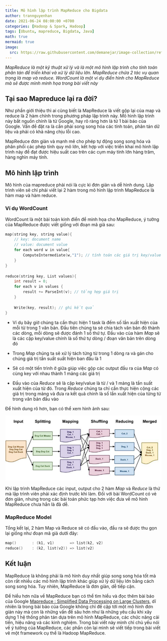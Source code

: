 ```yaml
---
title: Mô hình lập trình MapReduce cho Bigdata 
author: trannguyenhan
date: 2021-06-24 08:00:00 +0700
categories: [Hadoop & Spark, Hadoop]
tags: [Ubuntu, mapreduce, Bigdata, Java]
math: true
mermaid: true
image:
  src: https://raw.githubusercontent.com/demanejar/image-collection/refs/heads/main/HadoopMapReduce/mapredure_banner.jpg
---
```


*MapReduce là một kỹ thuật xử lý và là một mô hình lập trình cho tính toán phân tán để triển khai và xử lý dữ liệu lớn. MapReduce chứa 2 tác vụ quan trọng là map và reduce. WordCount là một ví dụ điển hình cho MapReduce mà sẽ được mình minh họa trong bài viết này*

## Tại sao Mapreduce lại ra đời?

Như phần giới thiệu thì ai cũng biết là MapReduce là viết gộp lại của map và reduce là 2 hàm chính trong phương pháp lập trình này. Mô hình lập trình này bắt nguồn chính là từ Google, hay rõ ràng hơn là từ 1 bài báo của Google. Vấn đề đặt ra là cần phải song song hóa các tính toán, phân tán dữ liệu và phải có khả năng chịu lỗi cao. 

MapReduce đơn giản và mạnh mẽ cho phép tự động song song hóa và phân phối các phép tính quy mô lớn, kết hợp với việc triển khai mô hình lập trình này để đạt được hiệu suất cao trên các cụm máy tính lớn hàng trăm, hàng nghìn máy tính.

## Mô hình lập trình 

Mô hình của mapreduce phải nói là cực kì đơn giản và dễ hình dung. Lập trình viên sẽ chỉ phải viết lại 2 hàm trong mô hình lập trình MapReduce là hàm map và hàm reduce.

### Ví dụ WordCount 

WordCount là một bài toán kinh điển để minh họa cho MapReduce, ý tưởng của MapReduce được viết giống với đoạn mã giả sau: 

```cpp 
map(string key, string value){
	// key: document name
	// value: document value
	for each word w in value{
		ComputeIntermediate(w,"1"); // tính toán các giá trị key/value trung gian
	} 
}

reduce(string key, List values){
	int result = 0;
	for each v in values {
		result += ParseInt(v); // tổng hợp giá trị 
	}
	
	Write(key, result); // ghi kết quả
}
```

- Ví dụ bây giờ chúng ta cần thực hiện 1 task là đếm số lần xuất hiện của mỗi từ trong 1 văn bản. Đầu tiên chúng ta sẽ chia tách văn bản đó thành các dòng, mỗi dòng sẽ được đánh 1 số thứ tự. Đầu vào của hàm _Map_ sẽ là các cặp key/value chính là số thứ tự dòng / đoạn văn bản trên dòng đó

- Trong _Map_ chúng ta sẽ xử lý tách từng từ trong 1 dòng ra và gán cho chúng giá trị tần suất suất hiện ban đầu là 1

- Sẽ có một tiến trình ở giữa giúp việc gộp các output đầu ra của _Map_ có cùng key với nhau thành 1 mảng các giá trị

- Đầu vào của _Reduce_ sẽ là cặp key/value là từ / và 1 mảng là tần suất xuất hiện của từ đó. Trong _Reduce_ chúng ta chỉ cần thực hiện cộng các giá trị trong mảng và đưa ra kết quả chính là số lần xuất hiện của từng từ trong văn bản đầu vào

Để hình dung rõ hơn, bạn có thể xem hình ảnh sau: 

![](https://raw.githubusercontent.com/demanejar/image-collection/refs/heads/main/HadoopMapReduce/demo_mapreduce_flow.jpg)

Khi lập trình MapReduce các input, output cho 2 hàm _Map_ và _Reduce_ là thứ mà lập trình viên phải xác định trước khi làm. Đối với bài WordCount có vẻ đơn giản, nhưng trong các bài toán phức tạp hơn việc đưa về mô hình MapReduce chưa hẳn là đã dễ.

### MapReduce Model 

Tổng kết lại, 2 hàm Map và Reduce sẽ có đầu vào, đầu ra sẽ được thu gọn lại giống như đoạn mã giả dưới đây:  

```cpp  
map()	    : (k1, v1)       => list(k2, v2)
reduce()	: (k2, list(v2)) => list(v2)
```

## Kết luận 

MapReduce là không phải là mô hình duy nhất giúp song song hóa tốt mà còn rất nhiều các mô hình lập trình khác giúp xử lý dữ liệu lớn bằng cách song song hóa. Tuy nhiên, MapReduce là đơn giản, dễ tiếp cận. 

Để hiểu hơn nữa về MapReduce bạn có thể tìm hiểu và đọc thêm bài báo của Google [Mapreduce : Simplified Data Processing on Large Clusters](https://github.com/demanejar/download-folder/blob/main/mapreduce-osdi04.pdf), dĩ nhiên là trong bài báo của Google không chỉ đề cập tới một mô hình đơn giản này mà con là những vấn đề sâu hơn như là những yêu cầu khi xây dựng 1 hệ thống phân tán dựa trên mô hình MapReduce, các chức năng cải tiến, hiệu năng và các kinh nghiệm. Trong bài viết này mình chỉ chủ yếu nói về ý tưởng của MapReduce, các phần còn lại mình sẽ viết tiếp trong bài viết vê một framework cụ thể là Hadoop MapReduce.
